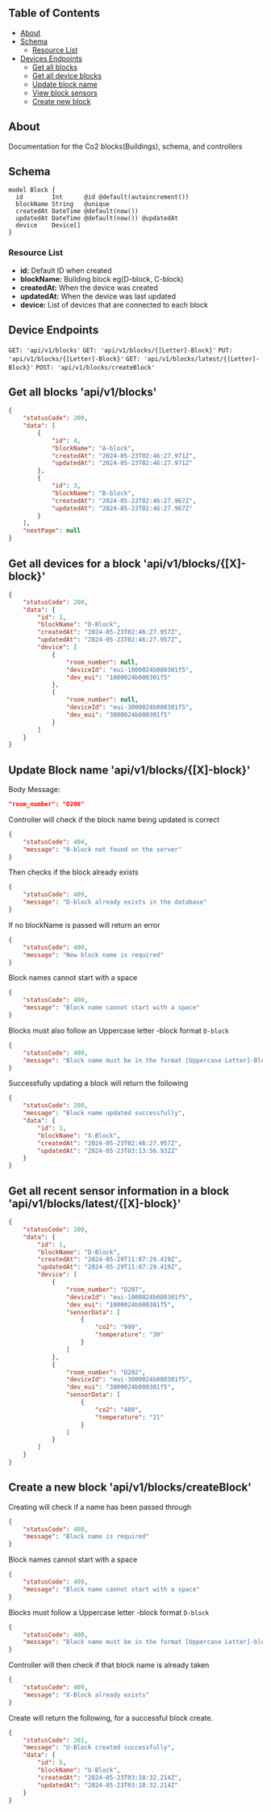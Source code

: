  ## Table of Contents
- [About](#about)
- [Schema](#schema)
    + [Resource List](#resource-list)
- [Devices Endpoints](#endpoints)
    + [Get all blocks](#get-blocks)
    + [Get all device blocks](#get-device-block)
    + [Update block name](#update-blockName)
    + [View block sensors](#block-sensors)
    + [Create new block](#create-block)

## About <a name="about"></a>
Documentation for the Co2 blocks(Buildings), schema, and controllers

## Schema <a name="schema"></a>
```prisma
model Block {
  id        Int      @id @default(autoincrement())
  blockName String   @unique
  createdAt DateTime @default(now())
  updatedAt DateTime @default(now()) @updatedAt
  device    Device[]
}
```
### Resource List <a name="resource-list"></a>
- **id:** Default ID when created
- **blockName:** Building block eg(D-block, C-block)
- **createdAt:** When the device was created
- **updatedAt:** When the device was last updated
- **device:** List of devices that are connected to each block

## Device Endpoints <a name="endpoints"></a>
`GET: 'api/v1/blocks'`
`GET: 'api/v1/blocks/{[Letter]-Block}'`
`PUT: 'api/v1/blocks/{[Letter]-Block}'`
`GET: 'api/v1/blocks/latest/{[Letter]-Block}'`
`POST: 'api/v1/blocks/createBlock'`

## Get all blocks 'api/v1/blocks' <a name="get-blocks"></a>
```json
{
    "statusCode": 200,
    "data": [
        {
            "id": 4,
            "blockName": "A-block",
            "createdAt": "2024-05-23T02:46:27.971Z",
            "updatedAt": "2024-05-23T02:46:27.971Z"
        },
        {
            "id": 3,
            "blockName": "B-block",
            "createdAt": "2024-05-23T02:46:27.967Z",
            "updatedAt": "2024-05-23T02:46:27.967Z"
        }
    ],
    "nextPage": null
}
```

## Get all devices for a block 'api/v1/blocks/{[X]-block}' <a name="get-device-block"></a>
```json
{
    "statusCode": 200,
    "data": {
        "id": 1,
        "blockName": "D-Block",
        "createdAt": "2024-05-23T02:46:27.957Z",
        "updatedAt": "2024-05-23T02:46:27.957Z",
        "device": [
            {
                "room_number": null,
                "deviceId": "eui-1000024b080301f5",
                "dev_eui": "1000024b080301f5"
            },
            {
                "room_number": null,
                "deviceId": "eui-3000024b080301f5",
                "dev_eui": "3000024b080301f5"
            }
        ]
    }
}
```

## Update Block name 'api/v1/blocks/{[X]-block}' <a name="update-blockName"></a>
Body Message:  
```json
"room_number": "D206"
```

Controller will check if the block name being updated is correct
```json
{
    "statusCode": 404,
    "message": "0-block not found on the server"
}
```

Then checks if the block already exists
```json
{
    "statusCode": 409,
    "message": "D-block already exists in the database"
}
```

If no blockName is passed will return an error
```json
{
    "statusCode": 400,
    "message": "New block name is required"
}
```

Block names cannot start with a space
```json
{
    "statusCode": 400,
    "message": "Block name cannot start with a space"
}
```
Blocks must also follow an Uppercase letter -block format
`D-block`

```json
{
    "statusCode": 400,
    "message": "Block name must be in the format [Uppercase Letter]-Block"
}
```

Successfully updating a block will return the following
```json
{
    "statusCode": 200,
    "message": "Block name updated successfully",
    "data": {
        "id": 1,
        "blockName": "X-Block",
        "createdAt": "2024-05-23T02:46:27.957Z",
        "updatedAt": "2024-05-23T03:13:56.932Z"
    }
}
```


## Get all recent sensor information in a block 'api/v1/blocks/latest/{[X]-block}' <a name="block-sensors"></a>
```json
{
    "statusCode": 200,
    "data": {
        "id": 1,
        "blockName": "D-Block",
        "createdAt": "2024-05-29T11:07:29.419Z",
        "updatedAt": "2024-05-29T11:07:29.419Z",
        "device": [
            {
                "room_number": "D207",
                "deviceId": "eui-1000024b080301f5",
                "dev_eui": "1000024b080301f5",
                "sensorData": [
                    {
                        "co2": "999",
                        "temperature": "30"
                    }
                ]
            },
            {
                "room_number": "D202",
                "deviceId": "eui-3000024b080301f5",
                "dev_eui": "3000024b080301f5",
                "sensorData": [
                    {
                        "co2": "400",
                        "temperature": "21"
                    }
                ]
            }
        ]
    }
}
```

## Create a new block 'api/v1/blocks/createBlock' <a name="create-block"></a>

Creating will check if a name has been passed through
```json
{
    "statusCode": 400,
    "message": "Block name is required"
}
```

Block names cannot start with a space
```json
{
    "statusCode": 400,
    "message": "Block name cannot start with a space"
}
```

Blocks must follow a Uppercase letter -block format
`D-block`

```json
{
    "statusCode": 400,
    "message": "Block name must be in the format [Uppercase Letter]-block"
}
```

Controller will then check if that block name is already taken
```json
{
    "statusCode": 409,
    "message": "X-Block already exists"
}
```

Create will return the following, for a successful block create.
```json
{
    "statusCode": 201,
    "message": "U-Block created successfully",
    "data": {
        "id": 5,
        "blockName": "U-Block",
        "createdAt": "2024-05-23T03:18:32.214Z",
        "updatedAt": "2024-05-23T03:18:32.214Z"
    }
}
```